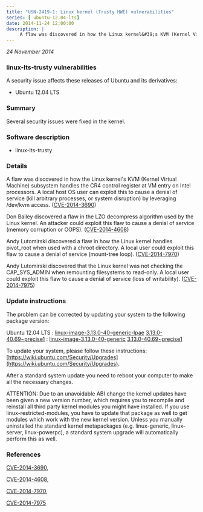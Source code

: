 ```yaml
---
title: "USN-2419-1: Linux kernel (Trusty HWE) vulnerabilities"
series: [ ubuntu-12.04-lts]
date: 2014-11-24 12:00:00
description: |
     A flaw was discovered in how the Linux kernel&#39;s KVM (Kernel Virtual Machine) subsystem handles the CR4 control register at VM entry on Intel processors. A local host OS user can exploit this to cause a denial of service (kill arbitrary processes, or system disruption) by leveraging /dev/kvm access. ([CVE-2014-3690](http://people.ubuntu.com/~ubuntu-security/cve/CVE-2014-3690))
--- 
```

 
 

*24 November 2014*

### linux-lts-trusty vulnerabilities

A security issue affects these releases of Ubuntu and its derivatives:

* Ubuntu 12.04 LTS

### Summary

Several security issues were fixed in the kernel. 

### Software description

* linux-lts-trusty 

### Details

 A flaw was discovered in how the Linux kernel&#39;s KVM (Kernel Virtual Machine) subsystem handles the CR4 control register at VM entry on Intel processors. A local host OS user can exploit this to cause a denial of service (kill arbitrary processes, or system disruption) by leveraging /dev/kvm access. ([CVE-2014-3690](http://people.ubuntu.com/~ubuntu-security/cve/CVE-2014-3690))

Don Bailey discovered a flaw in the LZO decompress algorithm used by the Linux kernel. An attacker could exploit this flaw to cause a denial of service (memory corruption or OOPS). ([CVE-2014-4608](http://people.ubuntu.com/~ubuntu-security/cve/CVE-2014-4608))

Andy Lutomirski discovered a flaw in how the Linux kernel handles pivot_root when used with a chroot directory. A local user could exploit this flaw to cause a denial of service (mount-tree loop). ([CVE-2014-7970](http://people.ubuntu.com/~ubuntu-security/cve/CVE-2014-7970))

Andy Lutomirski discovered that the Linux kernel was not checking the CAP_SYS_ADMIN when remounting filesystems to read-only. A local user could exploit this flaw to cause a denial of service (loss of writability). ([CVE-2014-7975](http://people.ubuntu.com/~ubuntu-security/cve/CVE-2014-7975)) 

### Update instructions

The problem can be corrected by updating your system to the following package version:

Ubuntu 12.04 LTS
 : [linux-image-3.13.0-40-generic-lpae](https://launchpad.net/ubuntu/+source/linux-lts-trusty) <span> [3.13.0-40.69~precise1](https://launchpad.net/ubuntu/+source/linux-lts-trusty/3.13.0-40.69~precise1) </span> 
 : [linux-image-3.13.0-40-generic](https://launchpad.net/ubuntu/+source/linux-lts-trusty) <span> [3.13.0-40.69~precise1](https://launchpad.net/ubuntu/+source/linux-lts-trusty/3.13.0-40.69~precise1) </span> 

To update your system, please follow these instructions: [https://wiki.ubuntu.com/Security/Upgrades](https://wiki.ubuntu.com/Security/Upgrades).

After a standard system update you need to reboot your computer to make all the necessary changes.

ATTENTION: Due to an unavoidable ABI change the kernel updates have been given a new version number, which requires you to recompile and reinstall all third party kernel modules you might have installed. If you use linux-restricted-modules, you have to update that package as well to get modules which work with the new kernel version. Unless you manually uninstalled the standard kernel metapackages (e.g. linux-generic, linux-server, linux-powerpc), a standard system upgrade will automatically perform this as well. 

### References

 
 [CVE-2014-3690](http://people.ubuntu.com/~ubuntu-security/cve/CVE-2014-3690), 

 [CVE-2014-4608](http://people.ubuntu.com/~ubuntu-security/cve/CVE-2014-4608), 

 [CVE-2014-7970](http://people.ubuntu.com/~ubuntu-security/cve/CVE-2014-7970), 

 [CVE-2014-7975](http://people.ubuntu.com/~ubuntu-security/cve/CVE-2014-7975)
 

